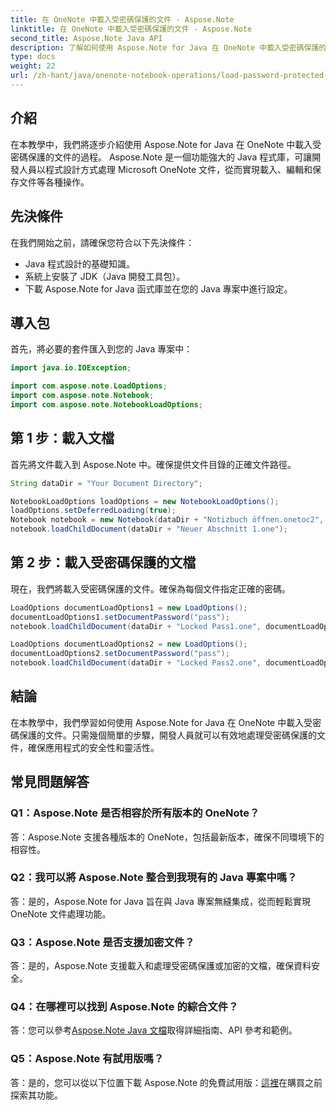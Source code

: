 ```yaml
---
title: 在 OneNote 中載入受密碼保護的文件 - Aspose.Note
linktitle: 在 OneNote 中載入受密碼保護的文件 - Aspose.Note
second_title: Aspose.Note Java API
description: 了解如何使用 Aspose.Note for Java 在 OneNote 中載入受密碼保護的文件。請按照我們的逐步指南進行無縫整合。
type: docs
weight: 22
url: /zh-hant/java/onenote-notebook-operations/load-password-protected-documents/
---
```

## 介紹

在本教學中，我們將逐步介紹使用 Aspose.Note for Java 在 OneNote 中載入受密碼保護的文件的過程。 Aspose.Note 是一個功能強大的 Java 程式庫，可讓開發人員以程式設計方式處理 Microsoft OneNote 文件，從而實現載入、編輯和保存文件等各種操作。

## 先決條件

在我們開始之前，請確保您符合以下先決條件：
- Java 程式設計的基礎知識。
- 系統上安裝了 JDK（Java 開發工具包）。
- 下載 Aspose.Note for Java 函式庫並在您的 Java 專案中進行設定。

## 導入包

首先，將必要的套件匯入到您的 Java 專案中：
```java
import java.io.IOException;

import com.aspose.note.LoadOptions;
import com.aspose.note.Notebook;
import com.aspose.note.NotebookLoadOptions;
```

## 第 1 步：載入文檔

首先將文件載入到 Aspose.Note 中。確保提供文件目錄的正確文件路徑。
```java
String dataDir = "Your Document Directory";

NotebookLoadOptions loadOptions = new NotebookLoadOptions();
loadOptions.setDeferredLoading(true);
Notebook notebook = new Notebook(dataDir + "Notizbuch öffnen.onetoc2", loadOptions);
notebook.loadChildDocument(dataDir + "Neuer Abschnitt 1.one");
```

## 第 2 步：載入受密碼保護的文檔

現在，我們將載入受密碼保護的文件。確保為每個文件指定正確的密碼。
```java
LoadOptions documentLoadOptions1 = new LoadOptions();
documentLoadOptions1.setDocumentPassword("pass");
notebook.loadChildDocument(dataDir + "Locked Pass1.one", documentLoadOptions1);

LoadOptions documentLoadOptions2 = new LoadOptions();
documentLoadOptions2.setDocumentPassword("pass");
notebook.loadChildDocument(dataDir + "Locked Pass2.one", documentLoadOptions2);
```

## 結論

在本教學中，我們學習如何使用 Aspose.Note for Java 在 OneNote 中載入受密碼保護的文件。只需幾個簡單的步驟，開發人員就可以有效地處理受密碼保護的文件，確保應用程式的安全性和靈活性。

## 常見問題解答

### Q1：Aspose.Note 是否相容於所有版本的 OneNote？

答：Aspose.Note 支援各種版本的 OneNote，包括最新版本，確保不同環境下的相容性。

### Q2：我可以將 Aspose.Note 整合到我現有的 Java 專案中嗎？

答：是的，Aspose.Note for Java 旨在與 Java 專案無縫集成，從而輕鬆實現 OneNote 文件處理功能。

### Q3：Aspose.Note 是否支援加密文件？

答：是的，Aspose.Note 支援載入和處理受密碼保護或加密的文檔，確保資料安全。

### Q4：在哪裡可以找到 Aspose.Note 的綜合文件？

答：您可以參考[Aspose.Note Java 文檔](https://reference.aspose.com/note/java/)取得詳細指南、API 參考和範例。

### Q5：Aspose.Note 有試用版嗎？

答：是的，您可以從以下位置下載 Aspose.Note 的免費試用版：[這裡](https://releases.aspose.com/)在購買之前探索其功能。